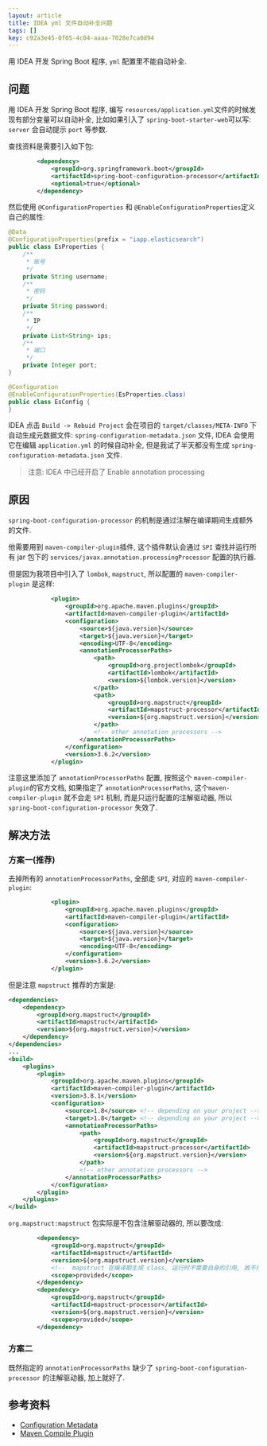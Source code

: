 ```yaml
---
layout: article
title: IDEA yml 文件自动补全问题
tags: []
key: c92a3e45-0f05-4c04-aaaa-7028e7ca0d94
---
```


用 IDEA 开发 Spring Boot 程序, `yml` 配置里不能自动补全.

<!--more-->

## 问题

用 IDEA 开发 Spring Boot 程序, 编写 `resources/application.yml`文件的时候发现有部分变量可以自动补全, 比如如果引入了 `spring-boot-starter-web`可以写: `server` 会自动提示 `port` 等参数.

查找资料是需要引入如下包: 

```xml
        <dependency>
            <groupId>org.springframework.boot</groupId>
            <artifactId>spring-boot-configuration-processor</artifactId>
            <optional>true</optional>
        </dependency>
```

然后使用 `@ConfigurationProperties` 和 `@EnableConfigurationProperties`定义自己的属性:

```java
@Data
@ConfigurationProperties(prefix = "iapp.elasticsearch")
public class EsProperties {
    /**
     * 账号
     */
    private String username;
    /**
     * 密码
     */
    private String password;
    /**
     * IP
     */
    private List<String> ips;
    /**
     * 端口
     */
    private Integer port;
}

@Configuration
@EnableConfigurationProperties(EsProperties.class)
public class EsConfig {
}
```

IDEA 点击 `Build -> Rebuid Project` 会在项目的 `target/classes/META-INFO` 下自动生成元数据文件: `spring-configuration-metadata.json` 文件, IDEA 会使用它在编辑 `application.yml` 的时候自动补全, 但是我试了半天都没有生成 ``spring-configuration-metadata.json`` 文件.

> 注意: IDEA 中已经开启了 Enable annotation processing

## 原因

`spring-boot-configuration-processor` 的机制是通过注解在编译期间生成额外的文件.

他需要用到 `maven-compiler-plugin`插件, 这个插件默认会通过  `SPI` 查找并运行所有 jar 包下的 `services/javax.annotation.processingProcessor` 配置的执行器.

但是因为我项目中引入了 `lombok`, `mapstruct`, 所以配置的 `maven-compiler-plugin` 是这样:

```xml
            <plugin>
                <groupId>org.apache.maven.plugins</groupId>
                <artifactId>maven-compiler-plugin</artifactId>
                <configuration>
                    <source>${java.version}</source>
                    <target>${java.version}</target>
                    <encoding>UTF-8</encoding>
                    <annotationProcessorPaths>
                        <path>
                            <groupId>org.projectlombok</groupId>
                            <artifactId>lombok</artifactId>
                            <version>${lombok.version}</version>
                        </path>
                        <path>
                            <groupId>org.mapstruct</groupId>
                            <artifactId>mapstruct-processor</artifactId>
                            <version>${org.mapstruct.version}</version>
                        </path>
                        <!-- other annotation processors -->
                    </annotationProcessorPaths>
                </configuration>
                <version>3.6.2</version>
            </plugin>
```

注意这里添加了 `annotationProcessorPaths` 配置, 按照这个 `maven-compiler-plugin`的官方文档, 如果指定了 `annotationProcessorPaths`, 这个`maven-compiler-plugin` 就不会走 `SPI` 机制, 而是只运行配置的注解驱动器, 所以 `spring-boot-configuration-processor` 失效了.

## 解决方法

### 方案一(推荐)

去掉所有的 `annotationProcessorPaths`, 全部走 `SPI`, 对应的 `maven-compiler-plugin`:

```xml
            <plugin>
                <groupId>org.apache.maven.plugins</groupId>
                <artifactId>maven-compiler-plugin</artifactId>
                <configuration>
                    <source>${java.version}</source>
                    <target>${java.version}</target>
                    <encoding>UTF-8</encoding>
                </configuration>
                <version>3.6.2</version>
            </plugin>
```

但是注意 `mapstruct` 推荐的方案是:

```xml
<dependencies>
    <dependency>
        <groupId>org.mapstruct</groupId>
        <artifactId>mapstruct</artifactId>
        <version>${org.mapstruct.version}</version>
    </dependency>
</dependencies>
...
<build>
    <plugins>
        <plugin>
            <groupId>org.apache.maven.plugins</groupId>
            <artifactId>maven-compiler-plugin</artifactId>
            <version>3.8.1</version>
            <configuration>
                <source>1.8</source> <!-- depending on your project -->
                <target>1.8</target> <!-- depending on your project -->
                <annotationProcessorPaths>
                    <path>
                        <groupId>org.mapstruct</groupId>
                        <artifactId>mapstruct-processor</artifactId>
                        <version>${org.mapstruct.version}</version>
                    </path>
                    <!-- other annotation processors -->
                </annotationProcessorPaths>
            </configuration>
        </plugin>
    </plugins>
</build>
```

`org.mapstruct:mapstruct` 包实际是不包含注解驱动器的, 所以要改成:

```xml
        <dependency>
            <groupId>org.mapstruct</groupId>
            <artifactId>mapstruct</artifactId>
            <version>${org.mapstruct.version}</version>
            <!--  mapstruct 在编译期生成 class, 运行时不需要自身的引用, 故不用传递  -->
            <scope>provided</scope>
        </dependency>
        <dependency>
            <groupId>org.mapstruct</groupId>
            <artifactId>mapstruct-processor</artifactId>
            <version>${org.mapstruct.version}</version>
            <scope>provided</scope>
        </dependency>
```

### 方案二

既然指定的 `annotationProcessorPaths` 缺少了 `spring-boot-configuration-processor` 的注解驱动器, 加上就好了.

## 参考资料

* [Configuration Metadata](https://docs.spring.io/spring-boot/docs/current/reference/html/appendix-configuration-metadata.html#configuration-metadata-format)
* [Maven Compile Plugin](https://maven.apache.org/plugins/maven-compiler-plugin/compile-mojo.html)